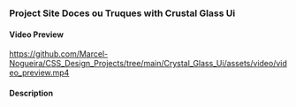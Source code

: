 ### Project Site Doces ou Truques with Crustal Glass Ui 

#### Video Preview

https://github.com/Marcel-Nogueira/CSS_Design_Projects/tree/main/Crystal_Glass_Ui/assets/video/video_preview.mp4

#### Description




